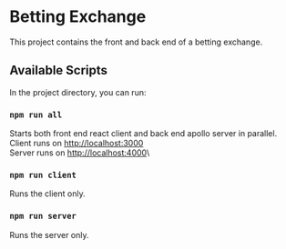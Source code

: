 # Betting Exchange

This project contains the front and back end of a betting exchange.


## Available Scripts

In the project directory, you can run:

### `npm run all`

Starts both front end react client and back end apollo server in parallel.\
Client runs on [http://localhost:3000](http://localhost:3000)\
Server runs on [http://localhost:4000](http://localhost:4000)\

### `npm run client`

Runs the client only.


### `npm run server`

Runs the server only.
